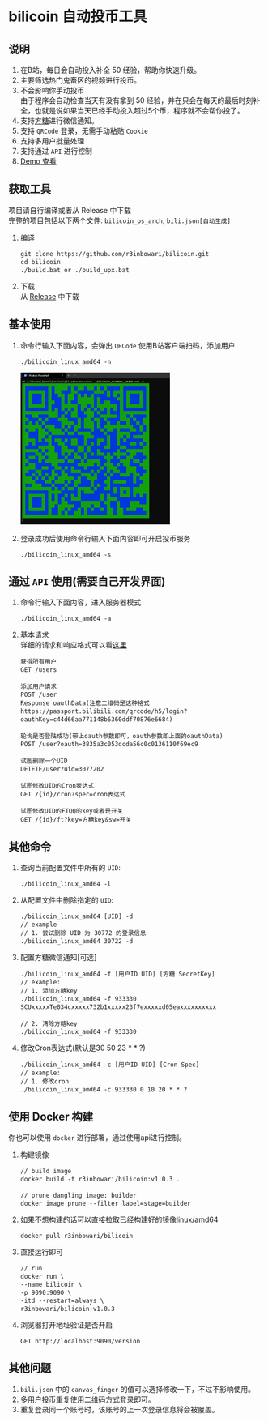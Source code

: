 # bilicoin 自动投币工具

## 说明
1. 在B站，每日会自动投入补全 50 经验，帮助你快速升级。   
2. 主要筛选热门鬼畜区的视频进行投币。  
3. 不会影响你手动投币  
   由于程序会自动检查当天有没有拿到 50 经验，并在只会在每天的最后时刻补全，也就是说如果当天已经手动投入超过5个币，程序就不会帮你投了。  
4. 支持[方糖](http://sc.ftqq.com/ "ftqq")进行微信通知。  
5. 支持 `QRCode` 登录，无需手动粘贴 `Cookie`  
6. 支持多用户批量处理  
7. 支持通过 `API` 进行控制  
8. [Demo 查看](http://r3inbowari.top:9090/version "Demo")

## 获取工具
项目请自行编译或者从 Release 中下载  
完整的项目包括以下两个文件: `bilicoin_os_arch`, `bili.json[自动生成]`  
1. 编译  
    ```
    git clone https://github.com/r3inbowari/bilicoin.git
    cd bilicoin
    ./build.bat or ./build_upx.bat
    ```

2. 下载  
   从 [Release](https://github.com/r3inbowari/bilicoin/releases "Releases Download") 中下载  

## 基本使用  

1. 命令行输入下面内容，会弹出 `QRCode` 使用B站客户端扫码，添加用户  
    ```
    ./bilicoin_linux_amd64 -n
    ```
    <img src="qrcode.png" style="height:300px" />

2. 登录成功后使用命令行输入下面内容即可开启投币服务  
    ```
    ./bilicoin_linux_amd64 -s
    ```

## 通过 `API` 使用(需要自己开发界面)  
1. 命令行输入下面内容，进入服务器模式  
    ```
    ./bilicoin_linux_amd64 -a
    ```
2. 基本请求  
   详细的请求和响应格式可以看[这里](https://docs.apipost.cn/view/8ab6ae6778a3b405 "API DOC")  
   
    ```
    获得所有用户
    GET /users
    
    添加用户请求
    POST /user
    Response oauthData(注意二维码是这种格式https://passport.bilibili.com/qrcode/h5/login?oauthKey=c44d66aa771148b6360ddf70876e6684)
    
    轮询是否登陆成功(带上oauth参数即可，oauth参数即上面的oauthData)
    POST /user?oauth=3835a3c053dcda56c0c0136110f69ec9 
    
    试图删除一个UID
    DETETE/user?uid=3077202
    
    试图修改UID的Cron表达式
    GET /{id}/cron?spec=cron表达式
    
    试图修改UID的FTQQ的key或者是开关
    GET /{id}/ft?key=方糖key&sw=开关
    ```

## 其他命令  

1. 查询当前配置文件中所有的 `UID`:  
      
    ```
    ./bilicoin_linux_amd64 -l
    ```
2. 从配置文件中删除指定的 `UID`:  
    
    ```
    ./bilicoin_linux_amd64 [UID] -d
    // example
    // 1. 尝试删除 UID 为 30772 的登录信息
    ./bilicoin_linux_amd64 30722 -d
    ```
3. 配置方糖微信通知[可选]  
   
    ```
    ./bilicoin_linux_amd64 -f [用户ID UID] [方糖 SecretKey]
    // example: 
    // 1. 添加方糖key
    ./bilicoin_linux_amd64 -f 933330 SCUxxxxxTe034cxxxxx732b1xxxxx23f7exxxxxd05eaxxxxxxxxxx

    // 2. 清除方糖key
    ./bilicoin_linux_amd64 -f 933330
    ```
 
 4. 修改Cron表达式(默认是30 50 23 * * ?)  
   
    ```
    ./bilicoin_linux_amd64 -c [用户ID UID] [Cron Spec]
    // example: 
    // 1. 修改cron
    ./bilicoin_linux_amd64 -c 933330 0 10 20 * * ?
    ```

## 使用 Docker 构建  

你也可以使用 `docker` 进行部署，通过使用api进行控制。  
1. 构建镜像 
   
    ```
    // build image
    docker build -t r3inbowari/bilicoin:v1.0.3 .

    // prune dangling image: builder
    docker image prune --filter label=stage=builder
    ```

2. 如果不想构建的话可以直接拉取已经构建好的镜像[linux/amd64](https://hub.docker.com/repository/docker/r3inbowari/bilicoin "DockerHub Page")  
   
    ```
    docker pull r3inbowari/bilicoin
    ```

3. 直接运行即可  
   
    ```
    // run
    docker run \
    --name bilicoin \
    -p 9090:9090 \
    -itd --restart=always \
    r3inbowari/bilicoin:v1.0.3
    ```
    
4. 浏览器打开地址验证是否开启  
   ```
   GET http://localhost:9090/version
   ```
   
## 其他问题  
1. `bili.json` 中的 `canvas_finger` 的值可以选择修改一下，不过不影响使用。  
2. 多用户投币重复使用二维码方式登录即可。  
3. 重复登录同一个账号时，该账号的上一次登录信息将会被覆盖。  
